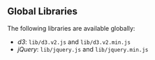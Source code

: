 
Global Libraries
----------------

The following libraries are available globally:

* *d3*: `lib/d3.v2.js` and `lib/d3.v2.min.js`
* *jQuery*: `lib/jquery.js` and `lib/jquery.min.js`
